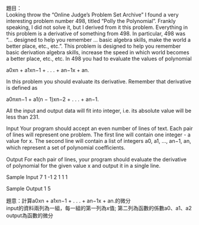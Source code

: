 題目：  
Looking throw the “Online Judge’s Problem Set Archive” I found a very interesting problem number 498, titled “Polly the Polynomial”. Frankly speaking, I did not solve it, but I derived from it this problem.
Everything in this problem is a derivative of something from 498. In particular, 498 was “... designed to help you remember  ...  basic algebra skills, make the world a better place, etc., etc.”.  This problem     is designed to help you remember basic derivation algebra skills, increase the speed in which world becomes a better place, etc., etc.
In 498 you had to evaluate the values of polynomial

a0xn + a1xn−1 + . . . + an−1x + an.

In this problem you should evaluate its derivative. Remember that derivative is defined as

a0nxn−1 + a1(n − 1)xn−2 + . . . + an−1.

All the input and output data will fit into integer, i.e. its absolute value will be less than 231.


Input
Your program should accept an even number of lines of text. Each pair of lines will represent one problem. The first line will contain one integer - a value for x. The second line will contain a list of integers a0, a1, ..., an−1, an, which represent a set of polynomial coeﬃcients.


Output
For each pair of lines, your program should evaluate the derivative of polynomial for the given value x and output it in a single line.

 
Sample Input
7
1 -1
2
1 1 1

 

Sample Output
1
5


題意：計算a0xn + a1xn−1 + . . . + an−1x + an.的微分  
input的資料兩列為一組，每一組的第一列為x值; 第二列為函數的係數a0、a1、a2  
output為函數的微分
